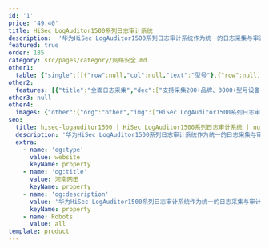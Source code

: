 ```yaml
---
id: '1'
price: '49.40'
title: HiSec LogAuditor1500系列日志审计系统
description:  '华为HiSec LogAuditor1500系列日志审计系统作为统一的日志采集与审计平台，通过对网络设备、安全设备、主机和应用系统曰志进行全面标准化处理，及时发现各种安全威胁和异常行为事件；基于标准化关联分析引擎，提供全维度、跨设备、细粒度的关联分析，确保事件可追溯；支持资产统一管理和实时监控，全面审计系统安全状况。'
featured: true
order: 185
category: src/pages/category/网络安全.md
other1: 
  table: {"single":[[{"row":null,"col":null,"text":"型号"},{"row":null,"col":null,"text":"HiSec LogAuditor1520"},{"row":null,"col":null,"text":"HiSec LogAuditor1580"}],[{"row":null,"col":null,"text":"网口数量（标配/最大)"},{"row":null,"col":null,"text":"6/10"},{"row":null,"col":null,"text":"8/12"}],[{"row":null,"col":null,"text":"网口类型-标配"},{"row":null,"col":null,"text":"4*GE+2*10GE"},{"row":null,"col":null,"text":"4*GE+4*10GE"}],[{"row":null,"col":null,"text":"网口类型-可扩展"},{"row":null,"col":null,"text":"4*GE"},{"row":null,"col":null,"text":"4*GE"}],[{"row":null,"col":null,"text":"产品形态"},{"row":null,"col":null,"text":"2U"},{"row":null,"col":null,"text":"2U"}],[{"row":null,"col":null,"text":"电源（标配）"},{"row":null,"col":null,"text":"1+1冗余电源，可热插拔"},{"row":null,"col":null,"text":"1+1冗余电源，可热插拔"}],[{"row":null,"col":null,"text":"日志收集"},{"row":null,"col":"2","text":"全面支持通过Syslog、Agent、FTP、SFTP、TCP、SNMP、Trap、Kafka、WMI、HTTP等方式对市面上几乎所有的网络安全设备、交换设备、路由设备、操作系统、应用系统、数据库等资产所产生的日志信息进行收集。"}],[{"row":null,"col":null,"text":"日志解析"},{"row":null,"col":"2","text":"• 支持对不同设备不同格式日志进行细粒度解析，解析维度达200+。\n• 支持多种解析方法，如正则表达式、分隔符、MIB信息映射配置等。\n• 支持自定义解析规则，自定义界面灵活易用。\n• 支持未识别日志水印处理，采用多级解析功能和动态规划算法，实现灵活的未解析日志事件处理。\n• 日志解析性能与接入的日志设备数量无关。"}],[{"row":null,"col":null,"text":"关联分析"},{"row":null,"col":"2","text":"内置非法访问、可疑入侵、病毒爆发、设备异常、弱点针对等5大类50多个子类的安全分析场景，基于设备故障、认证登陆、攻击威胁、可用性、系统脆弱性等维度建立安全评估模型，提供全维度、跨设备、细粒度的关联分析，深度发现潜在安全事件。"}],[{"row":null,"col":null,"text":"日志备份"},{"row":null,"col":"2","text":"可设置日志存储备份策略，包括系统日志存储期（天）、磁盘使用率（百分比）。"}],[{"row":null,"col":null,"text":"事件检索"},{"row":null,"col":"2","text":"• 提供极高的日志查询性能，可根据任意关键字以及其它检索条件，针对亿级日志，秒级返回查询结果。\n• 查询条件多达200+，可灵活组合并被存储为查询模版。"}],[{"row":null,"col":null,"text":"综合查询及报表管理"},{"row":null,"col":"2","text":"• 预置1000+种合规性报表，包括完善的等级保护合规报表。\n• 内置SOX、ISO27001、Web安全等解决方案包。\n• 支持多个维度的自定义统计报表，并可导出为PDF和Word文件。"}],[{"row":null,"col":null,"text":"部署方式"},{"row":null,"col":"2","text":"• 支持分布式部署。\n• 支持集中式管理和升级模式，支持分级管理模式。\n• 采用B/S架构,无需安装客户端。\n• 支持监控设备自身CPU、内存、磁盘等运行状况。"}]]}
other2:
  features: [{"title":"全面日志采集","dec":["支持采集200+品牌、3000+型号设备的Syslog、SNMP、SFTP、TCP、HTTP等标准协议日志"]},{"title":"多维度日志解析","dec":["支持200+维度的细粒度日志解析，为各类大数据平台提供标准化数据"]},{"title":"智能关联分析","dec":["预置50+安全分析场景，提供全维度、跨设备、细粒度、开箱即用的关联分析能力"]}]
other3: null
other4:
  images: {"other":{"org":"other","img":["HiSec LogAuditor1500系列日志审计系统.webp"]}}
seo:
  title: hisec-logauditor1500 | HiSec LogAuditor1500系列日志审计系统 | null | 安全管理 | 网络安全 | 企业网络
  description: '华为HiSec LogAuditor1500系列日志审计系统作为统一的日志采集与审计平台，通过对网络设备、安全设备、主机和应用系统曰志进行全面标准化处理，及时发现各种安全威胁和异常行为事件；基于标准化关联分析引擎，提供全维度、跨设备、细粒度的关联分析，确保事件可追溯；支持资产统一管理和实时监控，全面审计系统安全状况。'
  extra:
    - name: 'og:type'
      value: website
      keyName: property
    - name: 'og:title'
      value: 河南网田
      keyName: property
    - name: 'og:description'
      value: '华为HiSec LogAuditor1500系列日志审计系统作为统一的日志采集与审计平台，通过对网络设备、安全设备、主机和应用系统曰志进行全面标准化处理，及时发现各种安全威胁和异常行为事件；基于标准化关联分析引擎，提供全维度、跨设备、细粒度的关联分析，确保事件可追溯；支持资产统一管理和实时监控，全面审计系统安全状况。'
      keyName: property
    - name: Robots
      value: all
template: product
---
```

